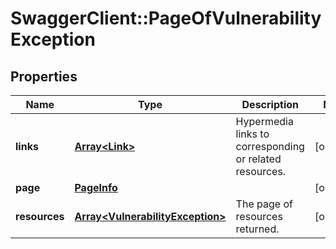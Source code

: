 # SwaggerClient::PageOfVulnerabilityException

## Properties
Name | Type | Description | Notes
------------ | ------------- | ------------- | -------------
**links** | [**Array&lt;Link&gt;**](Link.md) | Hypermedia links to corresponding or related resources. | [optional] 
**page** | [**PageInfo**](PageInfo.md) |  | [optional] 
**resources** | [**Array&lt;VulnerabilityException&gt;**](VulnerabilityException.md) | The page of resources returned. | [optional] 

